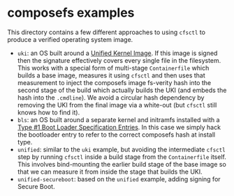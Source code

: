 # composefs examples

This directory contains a few different approaches to using `cfsctl` to produce
a verified operating system image.

 - `uki`: an OS built around a [Unified Kernel Image](https://github.com/uapi-group/specifications/blob/main/specs/unified_kernel_image.md).
   If this image is signed then the signature effectively covers every single file in the filesystem.
   This works with a special form of multi-stage `Containerfile` which builds a base image, measures it using `cfsctl` and then uses that measurement to inject the composefs image fs-verity hash into the second stage of the build which actually builds the UKI (and embeds the hash into the `.cmdline`).
   We avoid a circular hash dependency by removing the UKI from the final image via a white-out (but `cfsctl` still knows how to find it).
 - `bls`: an OS built around a separate kernel and initramfs installed with a [Type #1 Boot Loader Specification Entries](https://uapi-group.org/specifications/specs/boot_loader_specification/#type-1-boot-loader-specification-entries).
   In this case we simply hack the bootloader entry to refer to the correct composefs hash at install type.
 - `unified`: similar to the `uki` example, but avoiding the intermediate `cfsctl` step by running `cfsctl` inside a build stage from the `Containerfile` itself.
   This involves bind-mounting the earlier build stage of the base image so that we can measure it from inside the stage that builds the UKI.
 - `unified-secureboot`: based on the `unified` example, adding signing for Secure Boot.
